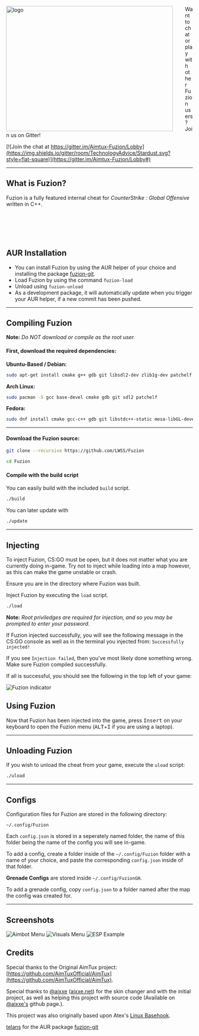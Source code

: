 <p><img align="left" style="float: left; padding-right:30px;" src="http://i.imgur.com/mCtrbIN.png" alt="logo" width="450" height="338"></p>

Want to chat or play with other Fuzion users? Join us on Gitter!

[![Join the chat at https://gitter.im/Aimtux-Fuzion/Lobby](https://img.shields.io/gitter/room/TechnologyAdvice/Stardust.svg?style=flat-square)](https://gitter.im/Aimtux-Fuzion/Lobby#)

---

## What is Fuzion?

Fuzion is a fully featured internal cheat for *CounterStrike : Global Offensive* written in C++.

<br><br><br><br>

## AUR Installation

* You can install Fuzion by using the AUR helper of your choice and installing the package [fuzion-git](https://aur.archlinux.org/packages/fuzion-git/).
* Load Fuzion by using the command `fuzion-load`
* Unload using `fuzion-unload`
* As a development package, it will automatically update when you trigger your AUR helper, if a new commit has been pushed.

---

## Compiling Fuzion

**Note:** _Do NOT download or compile as the root user._

#### First, download the required dependencies:

__Ubuntu-Based / Debian:__
```bash
sudo apt-get install cmake g++ gdb git libsdl2-dev zlib1g-dev patchelf
```
__Arch Linux:__
```bash
sudo pacman -S gcc base-devel cmake gdb git sdl2 patchelf
```
__Fedora:__
```bash
sudo dnf install cmake gcc-c++ gdb git libstdc++-static mesa-libGL-devel SDL2-devel zlib-devel libX11-devel patchelf
```

---

#### Download the Fuzion source:

```bash
git clone --recursive https://github.com/LWSS/Fuzion
```

```bash
cd Fuzion
```

#### Compile with the build script

You can easily build with the included `build` script.
```bash
./build
```

You can later update with 
```bash
./update
```

---

## Injecting

To inject Fuzion, CS:GO must be open, but it does not matter what you are currently doing in-game. Try not to inject while loading into a map however, as this can make the game unstable or crash.

Ensure you are in the directory where Fuzion was built.

Inject Fuzion by executing the `load` script.
```bash
./load
```

**Note:** _Root priviledges are required for injection, and so you may be prompted to enter your password._

If Fuzion injected successfully, you will see the following message in the CS:GO console as well as in the terminal you injected from: `Successfully injected!`

If you see `Injection failed`, then you've most likely done something wrong. Make sure Fuzion compiled successfully.

If all is successful, you should see the following in the top left of your game:

![Fuzion indicator](http://i.imgur.com/Gb0SV1u.png)

## Using Fuzion

Now that Fuzion has been injected into the game, press <kbd>Insert</kbd> on your keyboard to open the Fuzion menu (<kbd>ALT</kbd>+<kbd>I</kbd> if you are using a laptop).

---

## Unloading Fuzion

If you wish to unload the cheat from your game, execute the `uload` script:
```bash
./uload
```

---

## Configs

Configuration files for Fuzion are stored in the following directory:
```
~/.config/Fuzion
```

Each `config.json` is stored in a seperately named folder, the name of this folder being the name of the config you will see in-game. 

To add a config, create a folder inside of the `~/.config/Fuzion` folder with a name of your choice, and paste the corresponding `config.json` inside of that folder.

**__Grenade Configs__** are stored inside `~/.config/FuzionGH`.

To add a grenade config, copy `config.json` to a folder named after the map the config was created for.

---

## Screenshots

![Aimbot Menu](http://i.imgur.com/NhSEO9W.png)
![Visuals Menu](http://i.imgur.com/59TGPfw.png)
![ESP Example](http://i.imgur.com/lnF42Ng.png)

## Credits

Special thanks to the Original AimTux project: [https://github.com/AimTuxOfficial/AimTux](https://github.com/AimTuxOfficial/AimTux).

Special thanks to [@aixxe](http://www.github.com/aixxe/) ([aixxe.net](http://www.aixxe.net)) for the skin changer and with the initial project, as well as helping this project with source code (Available on [@aixxe's](http://www.github.com/aixxe/) github page.).

This project was also originally based upon Atex's [Linux Basehook](http://unknowncheats.me/forum/counterstrike-global-offensive/181878-linux-basehook.html).

[telans](https://github.com/telans) for the AUR package [fuzion-git](https://aur.archlinux.org/packages/fuzion-git/)
